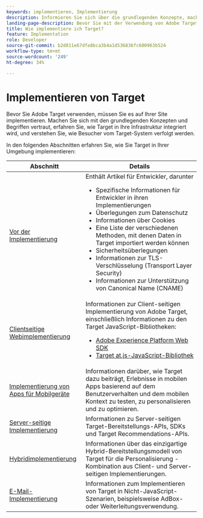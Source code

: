 ```yaml
---
keywords: implementieren, Implementierung
description: Informieren Sie sich über die grundlegenden Konzepte, machen Sie sich mit der Funktionsweise und der Integration von Target in Ihre Infrastruktur vertraut und erfahren Sie, wie Besucher nachverfolgt werden.
landing-page-description: Bevor Sie mit der Verwendung von Adobe Target beginnen, sollten Sie es auf Ihrer Site implementieren, sich mit einigen grundlegenden Konzepten und Begriffen vertraut machen und verstehen, wie Target funktioniert.
title: Wie implementiere ich Target?
feature: Implementation
role: Developer
source-git-commit: b2d811e67dfe8bca3b4a1d536836fc600963b524
workflow-type: tm+mt
source-wordcount: '249'
ht-degree: 34%

---
```


# Implementieren von Target

Bevor Sie Adobe Target verwenden, müssen Sie es auf Ihrer Site implementieren. Machen Sie sich mit den grundlegenden Konzepten und Begriffen vertraut, erfahren Sie, wie Target in Ihre Infrastruktur integriert wird, und verstehen Sie, wie Besucher vom Target-System verfolgt werden.

In den folgenden Abschnitten erfahren Sie, wie Sie Target in Ihrer Umgebung implementieren:

| Abschnitt | Details |
| --- | --- |
| [Vor der Implementierung](/help/dev/before-implement/) | Enthält Artikel für Entwickler, darunter<ul><li>Spezifische Informationen für Entwickler in ihren Implementierungen</li><li>Überlegungen zum Datenschutz</li><li>Informationen über Cookies</li><li>Eine Liste der verschiedenen Methoden, mit denen Daten in Target importiert werden können</li><li>Sicherheitsüberlegungen</li><li>Informationen zur TLS-Verschlüsselung (Transport Layer Security)</li><li>Informationen zur Unterstützung von Canonical Name (CNAME)</li></ul> |
| [Clientseitige Webimplementierung](/help/dev/implement/client-side/overview.md) | Informationen zur Client-seitigen Implementierung von Adobe Target, einschließlich Informationen zu den Target JavaScript-Bibliotheken:<ul><li>[Adobe Experience Platform Web SDK](/help/dev/implement/client-side/aep-web-sdk.md)</li><li>[Target at.js-JavaScript-Bibliothek](/help/dev/implement/client-side/atjs/how-atjs-works/how-atjs-works.md)</li></ul> |
| [Implementierung von Apps für Mobilgeräte](/help/dev/implement/mobile/) | Informationen darüber, wie Target dazu beiträgt, Erlebnisse in mobilen Apps basierend auf dem Benutzerverhalten und dem mobilen Kontext zu testen, zu personalisieren und zu optimieren. |
| [Server-seitige Implementierung](/help/dev/implement/server-side/server-side-overview.md) | Informationen zu Server-seitigen Target-Bereitstellungs-APIs, SDKs und Target Recommendations-APIs. |
| [Hybridimplementierung](/help/dev/implement/hybrid/) | Informationen über das einzigartige Hybrid-Bereitstellungsmodell von Target für die Personalisierung - Kombination aus Client- und Server-seitigen Implementierungen. |
| [E-Mail-Implementierung](/help/dev/implement/email/overview.md) | Informationen zum Implementieren von Target in Nicht-JavaScript-Szenarien, beispielsweise AdBox- oder Weiterleitungsverwendung. |
